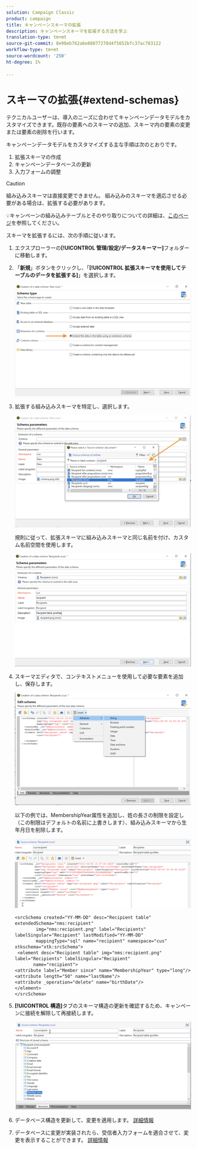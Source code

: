 ```yaml
---
solution: Campaign Classic
product: campaign
title: キャンペーンスキーマの拡張
description: キャンペーンスキーマを拡張する方法を学ぶ
translation-type: tm+mt
source-git-commit: 8e90eb762a6e08077270d4f5852bfc37ac783122
workflow-type: tm+mt
source-wordcount: '250'
ht-degree: 1%

---
```


# スキーマの拡張{#extend-schemas}

テクニカルユーザーは、導入のニーズに合わせてキャンペーンデータモデルをカスタマイズできます。既存の要素へのスキーマの追加、スキーマ内の要素の変更または要素の削除を行います。

キャンペーンデータモデルをカスタマイズする主な手順は次のとおりです。

1. 拡張スキーマの作成
1. キャンペーンデータベースの更新
1. 入力フォームの調整

>[!CAUTION]
>組み込みスキーマは直接変更できません。 組み込みのスキーマを適応させる必要がある場合は、拡張する必要があります。

:bulb:キャンペーンの組み込みテーブルとそのやり取りについての詳細は、[このページ](datamodel.md)を参照してください。

スキーマを拡張するには、次の手順に従います。

1. エクスプローラーの&#x200B;**[!UICONTROL 管理/設定/データスキーマー]**&#x200B;フォルダーに移動します。
1. 「**新規**」ボタンをクリックし、「**[!UICONTROL 拡張スキーマを使用してテーブルのデータを拡張する]**」を選択します。

   ![](assets/extend-schema-option.png)

1. 拡張する組み込みスキーマを特定し、選択します。

   ![](assets/extend-schema-select.png)

   規則に従って、拡張スキーマに組み込みスキーマと同じ名前を付け、カスタム名前空間を使用します。

   ![](assets/extend-schema-validate.png)

1. スキーマエディタで、コンテキストメニューを使用して必要な要素を追加し、保存します。

   ![](assets/extend-schema-edit.png)

   以下の例では、MembershipYear属性を追加し、姓の長さの制限を設定し（この制限はデフォルトの名前に上書きします）、組み込みスキーマから生年月日を削除します。

   ![](assets/extend-schema-sample.png)

   ```
   <srcSchema created="YY-MM-DD" desc="Recipient table" extendedSchema="nms:recipient"
           img="nms:recipient.png" label="Recipients" labelSingular="Recipient" lastModified="YY-MM-DD"
           mappingType="sql" name="recipient" namespace="cus" xtkschema="xtk:srcSchema">
    <element desc="Recipient table" img="nms:recipient.png" label="Recipients" labelSingular="Recipient"
          name="recipient">
   <attribute label="Member since" name="MembershipYear" type="long"/>
   <attribute length="50" name="lastName"/>
   <attribute _operation="delete" name="birthDate"/>
   </element>
   </srcSchema>
   ```
1. **[!UICONTROL 構造]**&#x200B;タブのスキーマ構造の更新を確認するため、キャンペーンに接続を解除して再接続します。

   ![](assets/extend-schema-structure.png)

1. データベース構造を更新して、変更を適用します。 [詳細情報](update-database-structure.md)

1. データベースに変更が実装されたら、受信者入力フォームを適合させて、変更を表示することができます。 [詳細情報](forms.md)
